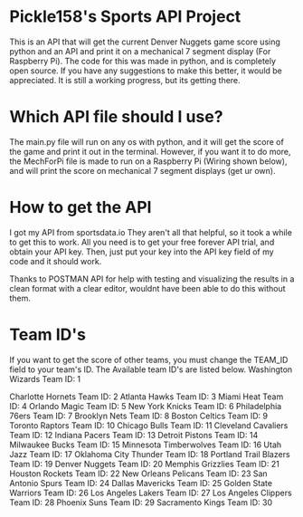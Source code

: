 # Pickle158's Sports API Project
This is an API that will get the current Denver Nuggets game score using python and an API and print it on a mechanical 7 segment display (For Raspberry Pi).
The code for this was made in python, and is completely open source.  If you have any suggestions to make this better, it would be appreciated.  It is still a working progress, but its getting there.  

# Which API file should I use?
The main.py file will run on any os with python, and it will get the score of the game and print it out in the terminal.  However, if you want it to do more, the MechForPi file is made to run on a Raspberry Pi (Wiring shown below), and will print the score on mechanical 7 segment displays (get ur own).

# How to get the API
I got my API from sportsdata.io  They aren't all that helpful, so it took a while to get this to work.  All you need is to get your free forever API trial, and obtain your API key.  Then, just put your key into the API key field of my code and it should work.

Thanks to POSTMAN API for help with testing and visualizing the results in a clean format with a clear editor, wouldnt have been able to do this without them.


# Team ID's  
If you want to get the score of other teams, you must change the TEAM_ID field to your team's ID.  The Available team ID's are listed below.
Washington  Wizards  Team ID: 1

Charlotte  Hornets  Team ID: 2
Atlanta  Hawks  Team ID: 3
Miami  Heat  Team ID: 4
Orlando  Magic  Team ID: 5
New York  Knicks  Team ID: 6
Philadelphia  76ers  Team ID: 7
Brooklyn  Nets  Team ID: 8
Boston  Celtics  Team ID: 9
Toronto  Raptors  Team ID: 10
Chicago  Bulls  Team ID: 11
Cleveland  Cavaliers  Team ID: 12
Indiana  Pacers  Team ID: 13
Detroit  Pistons  Team ID: 14
Milwaukee  Bucks  Team ID: 15
Minnesota  Timberwolves  Team ID: 16
Utah  Jazz  Team ID: 17
Oklahoma City  Thunder  Team ID: 18
Portland  Trail Blazers  Team ID: 19
Denver  Nuggets  Team ID: 20
Memphis  Grizzlies  Team ID: 21
Houston  Rockets  Team ID: 22
New Orleans  Pelicans  Team ID: 23
San Antonio  Spurs  Team ID: 24
Dallas  Mavericks  Team ID: 25
Golden State  Warriors  Team ID: 26
Los Angeles  Lakers  Team ID: 27
Los Angeles  Clippers  Team ID: 28
Phoenix  Suns  Team ID: 29
Sacramento  Kings  Team ID: 30

